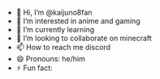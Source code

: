 - 👋 Hi, I’m @kaijuno8fan
- 👀 I’m interested in anime and gaming
- 🌱 I’m currently learning
- 💞️ I’m looking to collaborate on minecraft
- 📫 How to reach me discord
- 😄 Pronouns: he/him
- ⚡ Fun fact:

<!---
kaijuno8fan/kaijuno8fan is a ✨ special ✨ repository because its `README.md` (this file) appears on your GitHub profile.
You can click the Preview link to take a look at your changes.
--->
